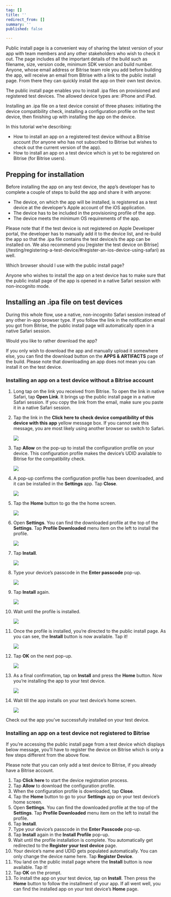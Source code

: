 ```yaml
---
tag: []
title: ''
redirect_from: []
summary: ''
published: false

---
```

Public install page is a convenient way of sharing the latest version of your app with team members and any other stakeholders who wish to check it out. The page includes all the important details of the build such as filename, size, version code, minimum SDK version and build number. Anyone, whose email address or Bitrise team role you add before building the app, will receive an email from Bitrise with a link to the public install page. From there they can quickly install the app on their own test device.

The public install page enables you to install .ipa files on provisioned and registered test devices. The allowed device types are: iPhone and iPad.

Installing an .ipa file on a test device consist of three phases: initiating the device compatibility check, installing a configuration profile on the test device, then finishing up with installing the app on the device.

In this tutorial we’re describing:

* How to install an app on a registered test device without a Bitrise account (for anyone who has not subscribed to Bitrise but wishes to check out the current version of the app).
* How to install an app on a test device which is yet to be registered on Bitrise (for Bitrise users).

## Prepping for installation

Before installing the app on any test device, the app’s developer has to complete a couple of steps to build the app and share it with anyone:

* The device, on which the app will be installed, is registered as a test device at the developer’s Apple account of the iOS application.
* The device has to be included in the provisioning profile of the app.
* The device meets the minimum OS requirements of the app.

Please note that if the test device is not registered on Apple Developer portal, the developer has to manually add it to the device list, and re-build the app so that the .ipa file contains the test device/s the app can be installed on. We also recommend you \[register the test device on Bitrise\](/testing/registering-a-test-device/#register-an-ios-device-using-safari) as well.

Which browser should I use with the public install page?

Anyone who wishes to install the app on a test device has to make sure that the public install page of the app is opened in a native Safari session with non-incognito mode.

## Installing an .ipa file on test devices

During this whole flow, use a native, non-incognito Safari session instead of any other in-app browser type. If you follow the link in the notification email you got from Bitrise, the public install page will automatically open in a native Safari session.

Would you like to rather download the app?

If you only wish to download the app and manually upload it somewhere else, you can find the download button on the **APPS & ARTIFACTS** page of the build. Please note that downloading an app does not mean you can install it on the test device.

### Installing an app on a test device without a Bitrise account

 1. Long tap on the link you received from Bitrise. To open the link in native Safari, tap **Open Link**. It brings up the public install page in a native Safari session. If you copy the link from the email, make sure you paste it in a native Safari session.
 2. Tap the link in the **Click here to check device compatibility of this device with this app** yellow message box. If you cannot see this message, you are most likely using another browser so switch to Safari.

    ![](/img/3a-public-install-page-not-logged-in-bitrise-user-png.png)
 3. Tap **Allow** on the pop-up to install the configuration profile on your device. This configuration profile makes the device’s UDID available to Bitrise for the compatibility check.

    ![](/img/4a_-_configuration_profile__not_logged_in_bitrise_user__png.jpg)
 4. A pop-up confirms the configuration profile has been downloaded, and it can be installed in the **Settings** app. Tap **Close**.

    ![](/img/5a_-_configuration_profile_downloaded__not_logged_in_bitrise_user__png.jpg)
 5. Tap the **Home** button to go the the home screen.

    ![](/img/6_0_home_screen.jpg)
 6. Open **Settings**. You can find the downloaded profile at the top of the **Settings**. Tap **Profile Downloaded** menu item on the left to install the profile.

    ![](/img/step6.jpg)
 7. Tap **Install**.

    ![](/img/6_2_-_install_configuration_profile_2_png.jpg)
 8. Type your device’s passcode in the **Enter passcode** pop-up.

    ![](/img/6_3_-_install_configuration_profile_3_png.jpg)
 9. Tap **Install** again.

    ![](/img/6_4_-_install_configuration_profile_4_png.jpg)
10. Wait until the profile is installed.

    ![](/img/6_5_-_install_configuration_profile_5_png.jpg)
11. Once the profile is installed, you’re directed to the public install page. As you can see, the **Install** button is now available. Tap it!

    ![](/img/7_1_-_install_application_1_png.jpg)
12. Tap **OK** on the next pop-up.

    ![](/img/tapok.png)
13. As a final confirmation, tap on **Install** and press the **Home** button. Now you’re installing the app to your test device.

    ![](/img/7_3_-_install_application_3_png.jpg)
14. Wait till the app installs on your test device’s home screen.

    ![](/img/7_5_install_application_5_png.jpg)

Check out the app you’ve successfully installed on your test device.

### Installing an app on a test device not registered to Bitrise

If you’re accessing the public install page from a test device which displays below message, you’ll have to register the device on Bitrise which is only a few steps different from the above flow.

Please note that you can only add a test device to Bitrise, if you already have a Bitrise account.

 1. Tap **Click here** to start the device registration process.
 2. Tap **Allow** to download the configuration profile.
 3. When the configuration profile is downloaded, tap **Close**.
 4. Tap the **Home** button to go to your **Settings** app on your test device’s home screen.
 5. Open **Settings**. You can find the downloaded profile at the top of the **Settings**. Tap **Profile Downloaded** menu item on the left to install the profile.
 6. Tap **Install**.
 7. Type your device’s passcode in the **Enter Passcode** pop-up.
 8. Tap **Install** again in the **Install Profile** pop-up.
 9. Wait until the profile installation is complete. You automatically get redirected to the **Register your test device** page.
10. Your device’s name and UDID gets populated automatically. You can only change the device name here. Tap **Register Device**.
11. You land on the public install page where the **Install** button is now available. Tap it!
12. Tap **OK** on the prompt.
13. To install the app on your test device, tap on **Install**. Then press the **Home** button to follow the installment of your app.
    If all went well, you can find the installed app on your test device’s **Home** page.